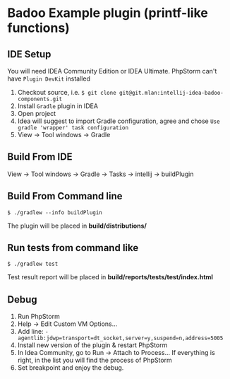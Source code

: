 Badoo Example plugin (printf-like functions)
============================================

IDE Setup 
---------
You will need IDEA Community Edition or IDEA Ultimate.
PhpStorm can't have `Plugin DevKit` installed

1. Checkout source, i.e. ```$ git clone git@git.mlan:intellij-idea-badoo-components.git```
2. Install `Gradle` plugin in IDEA
3. Open project
4. Idea will suggest to import Gradle configuration, agree and chose `Use gradle 'wrapper' task configuration`
5. View -> Tool windows -> Gradle 


Build From IDE
--------------
View -> Tool windows -> Gradle -> Tasks -> intellij -> buildPlugin 

Build From Command line
-----------------------
```
$ ./gradlew --info buildPlugin
```

The plugin will be placed in **build/distributions/**

Run tests from command like
-----------------------
```
$ ./gradlew test
```

Test result report will be placed in **build/reports/tests/test/index.html**

Debug
-----

1. Run PhpStorm
2. Help -> Edit Custom VM Options...
3. Add line: `-agentlib:jdwp=transport=dt_socket,server=y,suspend=n,address=5005`
4. Install new version of the plugin & restart PhpStorm
5. In Idea Community, go to Run -> Attach to Process...
   If everything is right, in the list you will find the process of PhpStorm
6. Set breakpoint and enjoy the debug.
